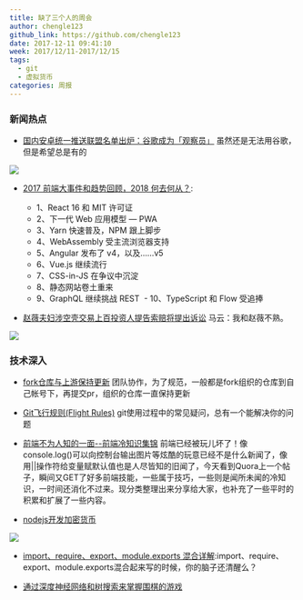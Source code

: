 ```yaml
---
title: 缺了三个人的周会
author: chengle123
github_link: https://github.com/chengle123
date: 2017-12-11 09:41:10
week: 2017/12/11-2017/12/15
tags:
  - git
  - 虚拟货币
categories: 周报
---
```


### 新闻热点

- [国内安卓统一推送联盟名单出炉：谷歌成为「观察员」](http://www.sohu.com/a/209853823_465976) 虽然还是无法用谷歌，但是希望总是有的

![](https://timgsa.baidu.com/timg?image&quality=80&size=b9999_10000&sec=1513336178588&di=a14b2aa8e50d22baab1af003ed8ca816&imgtype=0&src=http%3A%2F%2Farticle.fd.zol-img.com.cn%2Ft_s640x2000%2Fg1%2FM0B%2F08%2F01%2FCg-4jVOaj6aIVjeYAAK1YT5rCgwAAOQNwKCNKgAArV5733.jpg)

- [2017 前端大事件和趋势回顾，2018 何去何从？](http://mp.weixin.qq.com/s?__biz=MzAwNDcyNjI3OA==&mid=2650840743&idx=1&sn=b8060aeb2651458bbbd055ca029c153f&chksm=80d3b5ceb7a43cd88ececddba422dc65ed561f3aedf6dd15972c8455b1decea8d49121bb5dc5&mpshare=1&scene=23&srcid=12131qdSNI9BANgNoHmqePtX#rd):
  - 1、React 16 和 MIT 许可证
  - 2、下一代 Web 应用模型 — PWA
  - 3、Yarn 快速普及，NPM 跟上脚步
  - 4、WebAssembly 受主流浏览器支持
  - 5、Angular 发布了 v4，以及……v5
  - 6、Vue.js 继续流行
  - 7、CSS-in-JS 在争议中沉淀
  - 8、静态网站卷土重来
  - 9、GraphQL 继续挑战 REST
  - 10、TypeScript 和 Flow 受追捧
  
- [赵薇夫妇涉空壳交易上百投资人提告索赔将提出诉讼](http://baijiahao.baidu.com/s?id=1583851071258344749&wfr=spider&for=pc) 马云：我和赵薇不熟。

![](http://n.sinaimg.cn/translate/20170511/D-du-fyeyqem3735504.jpg)


### 技术深入
- [fork仓库与上游保持更新](https://www.cnblogs.com/CrazySL/p/5885498.html) 团队协作，为了规范，一般都是fork组织的仓库到自己帐号下，再提交pr，组织的仓库一直保持更新

- [Git飞行规则(Flight Rules)](https://github.com/k88hudson/git-flight-rules/blob/master/README_zh-cn.md#%E6%88%91%E4%B8%8D%E7%9F%A5%E9%81%93%E6%88%91%E5%81%9A%E9%94%99%E4%BA%86%E4%BA%9B%E4%BB%80%E4%B9%88) git使用过程中的常见疑问，总有一个能解决你的问题

- [前端不为人知的一面--前端冷知识集锦](http://www.cnblogs.com/Wayou/p/things_you_dont_know_about_frontend.html) 前端已经被玩儿坏了！像console.log()可以向控制台输出图片等炫酷的玩意已经不是什么新闻了，像用||操作符给变量赋默认值也是人尽皆知的旧闻了，今天看到Quora上一个帖子，瞬间又GET了好多前端技能，一些属于技巧，一些则是闻所未闻的冷知识，一时间还消化不过来。现分类整理出来分享给大家，也补充了一些平时的积累和扩展了一些内容。

- [nodejs开发加密货币](http://8btc.com/thread-27448-1-1.html)

![](https://timgsa.baidu.com/timg?image&quality=80&size=b9999_10000&sec=1513335697243&di=49e25396540757ab90751e58437a88c1&imgtype=0&src=http%3A%2F%2Fimg.mp.itc.cn%2Fupload%2F20161013%2Fb8178b420644480ea341363495744b0b_th.jpg)

- [import、require、export、module.exports 混合详解](http://mp.weixin.qq.com/s?__biz=MjM5MTA1MjAxMQ==&mid=2651227435&idx=2&sn=3ebe8df545436c3ef2cd1443305a5a4e&chksm=bd495caf8a3ed5b9f486b207866f7635ab95589d00cd03dc0ead2496aeb0f457c9fabe056230&mpshare=1&scene=23&srcid=1213nUgw2uUWeW5WI0UNC1Cz#rd):import、require、export、module.exports混合起来写的时候，你的脑子还清醒么？

- [通过深度神经网络和树搜索来掌握围棋的游戏](https://www.nature.com/articles/nature16961.epdf?shared_access_token=eKK0163L_QWhJOnSS4Wet9RgN0jAjWel9jnR3ZoTv0OivKk3lXs6SxMz535byYwHqIVouJ6qKrtxfOrBqgMI8z2GAxKloOrZJt2uhpOg7ZJrYyYlxydsd7C2FJN6_Oeui0xLpQ4rv5dW4j8qo7PZCEpVRl6vsFBUeBY00_dlKUE%3D)

